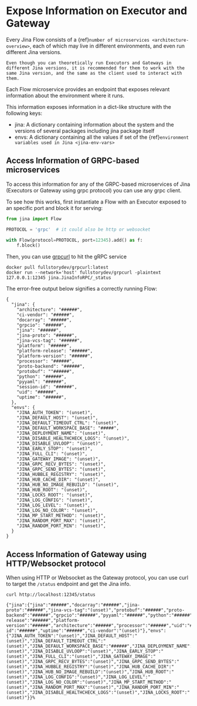 # Expose Information on Executor and Gateway
Every Jina Flow consists of a {ref}`number of microservices <architecture-overview>`,
each of which may live in different environments, and even run different Jina versions.

```{warning} Use same jina version
Even though you can theoretically run Executors and Gateways in different Jina versions, it is recommended for them to work with the same Jina version, and the same as the client used to interact with them.
```

Each Flow microservice provides an endpoint that exposes relevant information about the environment where it runs. 

This information exposes information in a dict-like structure with the following keys:
- jina: A dictionary containing information about the system and the versions of several packages including jina package itself
- envs: A dictionary containing all the values if set of the {ref}`environment variables used in Jina <jina-env-vars>`


## Access Information of GRPC-based microservices

To access this information for any of the GRPC-based microservices of Jina (Executors or Gateway using grpc protocol) you can use any grpc client.

To see how this works, first instantiate a Flow with an Executor exposed to an specific port and block it for serving:

```python
from jina import Flow

PROTOCOL = 'grpc'  # it could also be http or websocket

with Flow(protocol=PROTOCOL, port=12345).add() as f:
    f.block()
```

Then, you can use [grpcurl](https://github.com/fullstorydev/grpcurl) to hit the gRPC service

```shell
docker pull fullstorydev/grpcurl:latest
docker run --network='host' fullstorydev/grpcurl -plaintext 127.0.0.1:12345 jina.JinaInfoRPC/_status
```
The error-free output below signifies a correctly running Flow:
```text
{
  "jina": {
    "architecture": "######",
    "ci-vendor": "######",
    "docarray": "######",
    "grpcio": "######",
    "jina": "######",
    "jina-proto": "######",
    "jina-vcs-tag": "######",
    "platform": "######",
    "platform-release": "######",
    "platform-version": "######",
    "processor": "######",
    "proto-backend": "######",
    "protobuf": ""######",
    "python": "######", 
    "pyyaml": "######",
    "session-id": "######",
    "uid": "######",
    "uptime": "######",
  },
  "envs": {
    "JINA_AUTH_TOKEN": "(unset)",
    "JINA_DEFAULT_HOST": "(unset)",
    "JINA_DEFAULT_TIMEOUT_CTRL": "(unset)",
    "JINA_DEFAULT_WORKSPACE_BASE": "#####",
    "JINA_DEPLOYMENT_NAME": "(unset)",
    "JINA_DISABLE_HEALTHCHECK_LOGS": "(unset)",
    "JINA_DISABLE_UVLOOP": "(unset)",
    "JINA_EARLY_STOP": "(unset)",
    "JINA_FULL_CLI": "(unset)",
    "JINA_GATEWAY_IMAGE": "(unset)",
    "JINA_GRPC_RECV_BYTES": "(unset)",
    "JINA_GRPC_SEND_BYTES": "(unset)",
    "JINA_HUBBLE_REGISTRY": "(unset)",
    "JINA_HUB_CACHE_DIR": "(unset)",
    "JINA_HUB_NO_IMAGE_REBUILD": "(unset)",
    "JINA_HUB_ROOT": "(unset)",
    "JINA_LOCKS_ROOT": "(unset)",
    "JINA_LOG_CONFIG": "(unset)",
    "JINA_LOG_LEVEL": "(unset)",
    "JINA_LOG_NO_COLOR": "(unset)",
    "JINA_MP_START_METHOD": "(unset)",
    "JINA_RANDOM_PORT_MAX": "(unset)",
    "JINA_RANDOM_PORT_MIN": "(unset)",
  }
}
```

## Access Information of Gateway using HTTP/Websocket protocol

When using HTTP or Websocket as the Gateway protocol, you can use curl to target the `/status` endpoint and get the Jina info.

```shell
curl http://localhost:12345/status
```

```text
{"jina":{"jina":"######","docarray":"######","jina-proto":"######","jina-vcs-tag":"(unset)","protobuf":"######","proto-backend":"######","grpcio":"######","pyyaml":"######","python":"######","platform":"######","platform-release":"######","platform-version":"######","architecture":"######","processor":"######","uid":"######","session-id":"######","uptime":"######","ci-vendor":"(unset)"},"envs":{"JINA_AUTH_TOKEN":"(unset)","JINA_DEFAULT_HOST":"(unset)","JINA_DEFAULT_TIMEOUT_CTRL":"(unset)","JINA_DEFAULT_WORKSPACE_BASE":"######","JINA_DEPLOYMENT_NAME":"(unset)","JINA_DISABLE_UVLOOP":"(unset)","JINA_EARLY_STOP":"(unset)","JINA_FULL_CLI":"(unset)","JINA_GATEWAY_IMAGE":"(unset)","JINA_GRPC_RECV_BYTES":"(unset)","JINA_GRPC_SEND_BYTES":"(unset)","JINA_HUBBLE_REGISTRY":"(unset)","JINA_HUB_CACHE_DIR":"(unset)","JINA_HUB_NO_IMAGE_REBUILD":"(unset)","JINA_HUB_ROOT":"(unset)","JINA_LOG_CONFIG":"(unset)","JINA_LOG_LEVEL":"(unset)","JINA_LOG_NO_COLOR":"(unset)","JINA_MP_START_METHOD":"(unset)","JINA_RANDOM_PORT_MAX":"(unset)","JINA_RANDOM_PORT_MIN":"(unset)","JINA_DISABLE_HEALTHCHECK_LOGS":"(unset)","JINA_LOCKS_ROOT":"(unset)"}}%
```
